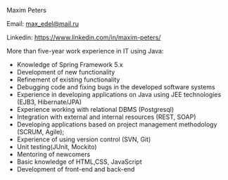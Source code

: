 Maxim Peters

Email: max_edel@mail.ru

Linkedin: https://www.linkedin.com/in/maxim-peters/


More than five-year work experience in IT using Java:
- Knowledge of Spring Framework 5.x
- Development of new functionality
- Refinement of existing functionality
- Debugging code and fixing bugs in the developed software systems
- Experience in developing applications on Java using JEE technologies (EJB3, Hibernate/JPA)
- Experience working with relational DBMS (Postgresql)
- Integration with external and internal resources (REST, SOAP)
- Developing applications based on project management methodology (SCRUM, Agile);
- Experience of using version control (SVN, Git)
- Unit testing(JUnit, Mockito)
- Mentoring of newcomers
- Basic knowledge of HTML,CSS, JavaScript
- Development of front-end and back-end
